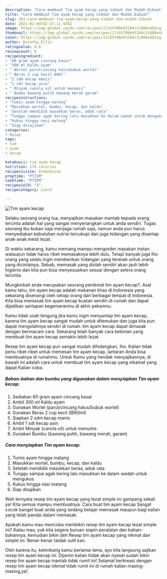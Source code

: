 ```yaml
---
description: "Cara membuat Tim ayam kecap yang nikmat dan Mudah Dibuat"
title: "Cara membuat Tim ayam kecap yang nikmat dan Mudah Dibuat"
slug: 361-cara-membuat-tim-ayam-kecap-yang-nikmat-dan-mudah-dibuat
date: 2021-02-04T02:47:11.936Z
image: https://img-global.cpcdn.com/recipes/17cb5700e93284c3/680x482cq70/tim-ayam-kecap-foto-resep-utama.jpg
thumbnail: https://img-global.cpcdn.com/recipes/17cb5700e93284c3/680x482cq70/tim-ayam-kecap-foto-resep-utama.jpg
cover: https://img-global.cpcdn.com/recipes/17cb5700e93284c3/680x482cq70/tim-ayam-kecap-foto-resep-utama.jpg
author: Dorothy Ellis
ratingvalue: 4.8
reviewcount: 9
recipeingredient:
- "60 gram ayam cincang kasar"
- "300 ml Kaldu ayam"
- " Wortel parutcincang halusbubuk wortel"
- " Beras 2 cup kecil 60ml"
- "2 sdm kecap manis"
- "1 sdt kecap asin"
- " Minyak canola oil untuk menumis"
- " Bumbu bawang putih bawang merah garam"
recipeinstructions:
- "Tumis ayam hingga matang"
- "Masukkan wortel, bumbu, kecap, dan kaldu"
- "Setelah mendidik masukkan beras, aduk rata"
- "Tunggu sampai agak kering lalu masukkan ke dalam wadah untuk mengukus"
- "Kukus hingga nasi matang"
- "Siap disajikan"
categories:
- Resep
tags:
- tim
- ayam
- kecap

katakunci: tim ayam kecap 
nutrition: 174 calories
recipecuisine: Indonesian
preptime: "PT21M"
cooktime: "PT35M"
recipeyield: "3"
recipecategory: Lunch

---
```



![Tim ayam kecap](https://img-global.cpcdn.com/recipes/17cb5700e93284c3/680x482cq70/tim-ayam-kecap-foto-resep-utama.jpg)

Selaku seorang orang tua, menyajikan masakan mantab kepada orang tercinta adalah hal yang sangat menyenangkan untuk anda sendiri. Tugas seorang ibu bukan saja menjaga rumah saja, namun anda pun harus menyediakan kebutuhan nutrisi tercukupi dan juga hidangan yang disantap anak-anak mesti lezat.

Di waktu  sekarang, kamu memang mampu mengorder masakan instan walaupun tidak harus ribet memasaknya lebih dulu. Tetapi banyak juga lho orang yang selalu ingin memberikan hidangan yang terenak untuk orang yang dicintainya. Sebab, memasak yang diolah sendiri akan jauh lebih higienis dan kita pun bisa menyesuaikan sesuai dengan selera orang tercinta. 



Mungkinkah anda merupakan seorang penikmat tim ayam kecap?. Asal kamu tahu, tim ayam kecap adalah makanan khas di Indonesia yang sekarang disenangi oleh setiap orang dari berbagai tempat di Indonesia. Kita bisa memasak tim ayam kecap buatan sendiri di rumah dan dapat dijadikan santapan kegemaranmu di akhir pekanmu.

Kamu tidak usah bingung jika kamu ingin menyantap tim ayam kecap, karena tim ayam kecap sangat mudah untuk ditemukan dan juga kita pun dapat mengolahnya sendiri di rumah. tim ayam kecap dapat dimasak dengan bermacam cara. Sekarang telah banyak cara kekinian yang membuat tim ayam kecap semakin lebih lezat.

Resep tim ayam kecap pun sangat mudah dihidangkan, lho. Kalian tidak perlu ribet-ribet untuk memesan tim ayam kecap, lantaran Anda bisa membuatnya di rumahmu. Untuk Kamu yang hendak menyajikannya, di bawah ini adalah cara untuk membuat tim ayam kecap yang nikamat yang dapat Kalian coba.

<!--inarticleads1-->

##### Bahan-bahan dan bumbu yang digunakan dalam menyiapkan Tim ayam kecap:

1. Sediakan 60 gram ayam cincang kasar
1. Ambil 300 ml Kaldu ayam
1. Gunakan  Wortel (parut/cincang halus/bubuk wortel)
1. Gunakan  Beras 2 cup kecil (@60ml)
1. Siapkan 2 sdm kecap manis
1. Ambil 1 sdt kecap asin
1. Ambil  Minyak (canola oil) untuk menumis
1. Gunakan  Bumbu (bawang putih, bawang merah, garam)




<!--inarticleads2-->

##### Cara menyiapkan Tim ayam kecap:

1. Tumis ayam hingga matang
1. Masukkan wortel, bumbu, kecap, dan kaldu
1. Setelah mendidik masukkan beras, aduk rata
1. Tunggu sampai agak kering lalu masukkan ke dalam wadah untuk mengukus
1. Kukus hingga nasi matang
1. Siap disajikan




Wah ternyata resep tim ayam kecap yang lezat simple ini gampang sekali ya! Kita semua mampu membuatnya. Cara buat tim ayam kecap Sangat cocok banget buat anda yang sedang belajar memasak maupun bagi kalian yang telah pandai dalam memasak.

Apakah kamu mau mencoba membikin resep tim ayam kecap lezat simple ini? Kalau mau, yuk kita segera buruan siapin peralatan dan bahan-bahannya, kemudian bikin deh Resep tim ayam kecap yang nikmat dan simple ini. Benar-benar taidak sulit kan. 

Oleh karena itu, ketimbang kamu berlama-lama, ayo kita langsung sajikan resep tim ayam kecap ini. Dijamin kalian tiidak akan nyesel sudah bikin resep tim ayam kecap mantab tidak rumit ini! Selamat berkreasi dengan resep tim ayam kecap nikmat tidak rumit ini di rumah kalian masing-masing,ya!.

